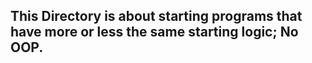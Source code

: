 ## This Directory is about starting programs that have more or less the same starting logic; No OOP.
